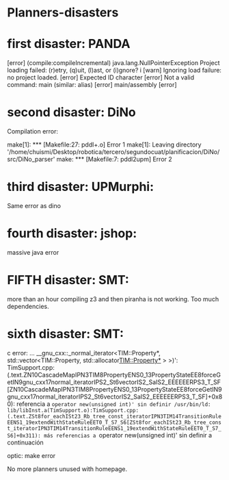 # Planners-disasters

# first disaster: PANDA

[error] (compile:compileIncremental) java.lang.NullPointerException
Project loading failed: (r)etry, (q)uit, (l)ast, or (i)gnore? i
[warn] Ignoring load failure: no project loaded.
[error] Expected ID character
[error] Not a valid command: main (similar: alias)
[error] main/assembly
[error] 

# second disaster: DiNo

Compilation error:

make[1]: *** [Makefile:27: pddl+.o] Error 1
make[1]: Leaving directory '/home/chuismi/Desktop/robotica/tercero/segundocuat/planificacion/DiNo/src/DiNo_parser'
make: *** [Makefile:7: pddl2upm] Error 2

# third disaster: UPMurphi:

Same error as dino


# fourth disaster: jshop:

massive java error

# FIFTH disaster: SMT:

more than an hour compiling z3 and then piranha is not working. Too much dependencies.

# sixth disaster: SMT:

c error: ...
__gnu_cxx::_normal_iterator<TIM::Property*, std::vector<TIM::Property, std::allocator<TIM::Property*> > >)':
TimSupport.cpp:(.text.ZN10CascadeMapIPN3TIM8PropertyENS0_13PropertyStateEE8forceGetIN9gnu_cxx17normal_iteratorIPS2_St6vectorIS2_SaIS2_EEEEEERPS3_T_SF[ZN10CascadeMapIPN3TIM8PropertyENS0_13PropertyStateEE8forceGetIN9gnu_cxx17normal_iteratorIPS2_St6vectorIS2_SaIS2_EEEEEERPS3_T_SF]+0x80): referencia a `operator new(unsigned int)' sin definir
/usr/bin/ld: lib/libInst.a(TimSupport.o):TimSupport.cpp:(.text.ZSt8for_eachISt23_Rb_tree_const_iteratorIPN3TIM14TransitionRuleEENS1_19extendWithStateRuleEET0_T_S7_S6[ZSt8for_eachISt23_Rb_tree_const_iteratorIPN3TIM14TransitionRuleEENS1_19extendWithStateRuleEET0_T_S7_S6]+0x311): más referencias a `operator new(unsigned int)' sin definir a continuación

optic: make error


No more planners unused with homepage.
